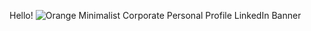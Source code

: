 Hello!
![Orange Minimalist Corporate Personal Profile LinkedIn Banner](https://github.com/mafaldad/mafaldad/assets/148830248/aa939e7c-4701-4f11-adf1-592eb3002d12)
